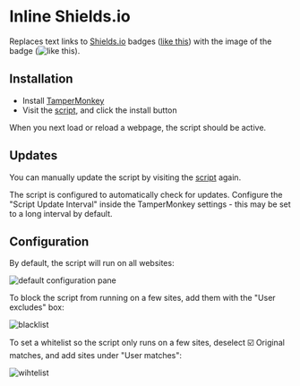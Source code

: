 # Inline Shields.io

Replaces text links to [Shields.io][] badges ([like this][sample-badge]) with the
image of the badge (![like this][sample-badge]).

## Installation

- Install [TamperMonkey][]
- Visit the [script][], and click the install button

When you next load or reload a webpage, the script should be active.

## Updates

You can manually update the script by visiting the [script][] again.

The script is configured to automatically check for updates.  Configure the "Script Update Interval" inside the
TamperMonkey settings - this may be set to a long interval by default.

## Configuration

By default, the script will run on all websites:

![default configuration pane](http://i.imgur.com/G4oxJmk.png)

To block the script from running on a few sites, add them with the "User excludes" box:

![blacklist](http://i.imgur.com/9MIyifw.png)

To set a whitelist so the script only runs on a few sites, deselect :ballot_box_with_check: Original matches, and add
sites under "User matches":

![wihtelist](http://i.imgur.com/id1amB9.png)

[TamperMonkey]: https://tampermonkey.net/
[Shields.io]: https://shields.io
[sample-badge]: https://img.shields.io/badge/My-Badge-brightgreen.svg
[script]: https://rweda.github.io/inline-shields.io/script.user.js
